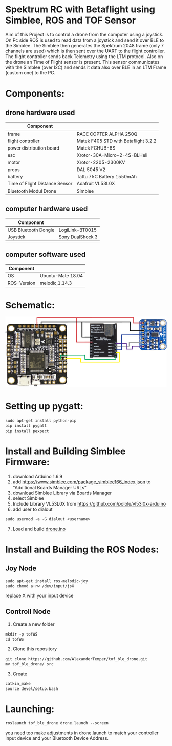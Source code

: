 # Spektrum RC with Betaflight using Simblee, ROS and TOF Sensor
Aim of this Project is to control a drone from the computer using a joystick. On Pc side ROS is used to read data from a joystick and send it over BLE to the Simblee. The Simblee then generates the Spektrum 2048 frame (only 7 channels are used) which is then sent over the UART to the flight controller. The flight controller sends back Telemetry using the LTM protocol. Also on the drone an Time of Flight sensor is present. This sensor communicates with the Simblee (over I2C) and sends it data also over BLE in an LTM Frame (custom one) to the PC.

# Components:

## drone hardware used

| Component  | |
| ------------- | ------------- |
| frame | RACE COPTER ALPHA 250Q   |
| flight controller | Matek F405 STD with Betaflight 3.2.2    |
| power distribution board | Matek FCHUB-6S |
| esc | Xrotor-30A-Micro-2-4S-BLHeli |
| motor | Xrotor-2205-2300KV |
| props | DAL 5045 V2 |
| battery | Tattu 75C Battery 1550mAh |
| Time of Flight Distance Sensor | Adafruit VL53L0X |
| Bluetooth Modul Drone | Simblee |


## computer hardware used

| Component  | |
| ------------- | ------------- |
| USB Bluetooth Dongle | LogiLink-BT0015 |
| Joystick | Sony DualShock 3 |

## computer software used

| Component  | |
| ------------- | ------------- |
| OS | Ubuntu-Mate 18.04 |
| ROS-Version | melodic,1.14.3 |

# Schematic:
![alt text](https://raw.githubusercontent.com/AlexanderTemper/tof_ble_drone/master/doku/schematic.png "schematic")

# Setting up pygatt:
```
sudo apt-get install python-pip
pip install pygatt
pip install pexpect
```


# Install and Building Simblee Firmware:
1. download Arduino 1.6.9 
2. add https://www.simblee.com/package_simblee166_index.json to "Additional Boards Manager URLs"
3. download Simblee Library via Boards Manager
4. select Simblee
5. Include Library VL53L0X from https://github.com/pololu/vl53l0x-arduino
6. add user to dialout 
```
sudo usermod -a -G dialout <username> 
```
7. Load and build [drone.ino](https://github.com/AlexanderTemper/tof_ble_drone/blob/master/arduinosrc/drone.ino)


# Install and Building the ROS Nodes:

## Joy Node
```
sudo apt-get install ros-melodic-joy
sudo chmod a+rw /dev/input/jsX
```
replace X with your input device

## Controll Node

1. Create a new folder
```
mkdir -p tofWS
cd tofWS
```
2. Clone this repository 
```
git clone https://github.com/AlexanderTemper/tof_ble_drone.git
mv tof_ble_drone/ src
```
3. Create 
```
catkin_make
source devel/setup.bash
```

# Launching:

```
roslaunch tof_ble_drone drone.launch --screen
``` 
you need too make adjustments in drone.launch to match your controller input device and your Bluetooth Device Address.

